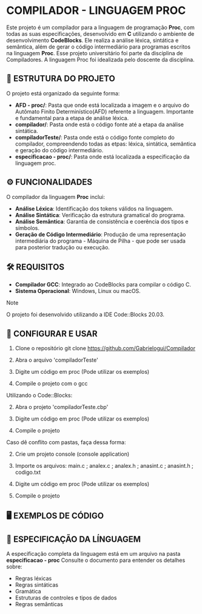 # COMPILADOR - LINGUAGEM PROC

Este projeto é um compilador para a linguagem de programação **Proc**, com todas as suas especificações, desenvolvido em **C** utilizando o ambiente de desenvolvimento **CodeBlocks**. Ele realiza a análise léxica, 
sintática e semântica, além de gerar o código intermediário para programas escritos na linguagem **Proc**.
Esse projeto universitário foi parte da disciplina de Compiladores. A linguagem Proc foi idealizada pelo doscente da disciplina.

## 📂 ESTRUTURA DO PROJETO

O projeto está organizado da seguinte forma:

- **AFD - proc/**: Pasta que onde está localizada a imagem e o arquivo do Autômato Finito Determinístico(AFD) referente a linguagem. Importante e fundamental para a etapa de análise léxica.
- **compilador/**: Pasta onde está o código fonte até a etapa da análise sintática.
- **compiladorTeste/**: Pasta onde está o código fonte completo do compilador, compreendendo todas as etpas: léxica, sintática, semântica e geração do código intermediário.
- **especificacao - proc/**: Pasta onde está localizada a especificação da linguagem proc.

## ⚙️ FUNCIONALIDADES

O compilador da linguagem **Proc** inclui:

- **Análise Léxica**: Identificação dos tokens válidos na linguagem.
- **Análise Sintática**: Verificação da estrutura gramatical do programa.
- **Análise Semântica**: Garantia de consistência e coerência dos tipos e símbolos.
- **Geração de Código Intermediário**: Produção de uma representação intermediária do programa - Máquina de Pilha - que pode ser usada para posterior tradução ou execução.

## 🛠️ REQUISITOS

- **Compilador GCC**: Integrado ao CodeBlocks para compilar o código C.
- **Sistema Operacional**: Windows, Linux ou macOS.

> [!NOTE]
> O projeto foi desenvolvido utilizando a IDE Code::Blocks 20.03.

## 🚀 CONFIGURAR E USAR

1. Clone o repositório
git clone https://github.com/Gabrielogui/Compilador

2. Abra o arquivo 'compiladorTeste'

3. Digite um código em proc (Pode utilizar os exemplos)

4. Compile o projeto com o gcc

Utilizando o Code::Blocks:

2. Abra o projeto 'compiladorTeste.cbp'

3. Digite um código em proc (Pode utilizar os exemplos)

4. Compile o projeto

Caso dê conflito com pastas, faça dessa forma:

2. Crie um projeto console (console application)

3. Importe os arquivos: main.c ; analex.c ; analex.h ; anasint.c ; anasint.h ; codigo.txt

4. Digite um código em proc (Pode utilizar os exemplos)

5. Compile o projeto

## 🖥️ EXEMPLOS DE CÓDIGO

## 📖 ESPECIFICAÇÃO DA LÍNGUAGEM

A especificação completa da linguagem está em um arquivo na pasta **especificacao - proc**
Consulte o documento para entender os detalhes sobre:

- Regras léxicas
- Regras sintáticas
- Gramática
- Estruturas de controles e tipos de dados
- Regras semânticas
